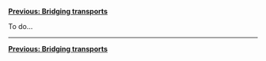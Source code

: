 <div align="left">

[**Previous: Bridging transports**](./3-built-in-transports.md)

</div>

To do...

---

<div align="left">

[**Previous: Bridging transports**](./3-built-in-transports.md)

</div>
